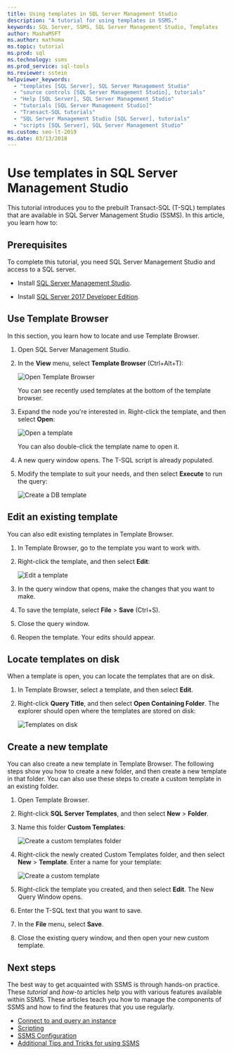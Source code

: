```yaml
---
title: Using templates in SQL Server Management Studio
description: "A tutorial for using templates in SSMS." 
keywords: SQL Server, SSMS, SQL Server Management Studio, Templates
author: MashaMSFT
ms.author: mathoma
ms.topic: tutorial
ms.prod: sql
ms.technology: ssms
ms.prod_service: sql-tools
ms.reviewer: sstein
helpviewer_keywords: 
  - "templates [SQL Server], SQL Server Management Studio"
  - "source controls [SQL Server Management Studio], tutorials"
  - "Help [SQL Server], SQL Server Management Studio"
  - "tutorials [SQL Server Management Studio]"
  - "Transact-SQL tutorials"
  - "SQL Server Management Studio [SQL Server], tutorials"
  - "scripts [SQL Server], SQL Server Management Studio"
ms.custom: seo-lt-2019
ms.date: 03/13/2018
---
```


# Use templates in SQL Server Management Studio

This tutorial introduces you to the prebuilt Transact-SQL (T-SQL) templates that are available in SQL Server Management Studio (SSMS). In this article, you learn how to:

## Prerequisites

To complete this tutorial, you need SQL Server Management Studio and access to a SQL server.

* Install [SQL Server Management Studio](https://docs.microsoft.com/sql/ssms/download-sql-server-management-studio-ssms).

* Install [SQL Server 2017 Developer Edition](https://www.microsoft.com/sql-server/sql-server-downloads).

## Use Template Browser

In this section, you learn how to locate and use Template Browser.

1. Open SQL Server Management Studio.

2. In the **View** menu, select **Template Browser** (Ctrl+Alt+T):

    ![Open Template Browser](media/templates-ssms/templatebrowser.png)

    You can see recently used templates at the bottom of the template browser.

3. Expand the node you're interested in. Right-click the template, and then select **Open**:

    ![Open a template](media/templates-ssms/opentemplate.png)

    You can also double-click the template name to open it.

4. A new query window opens. The T-SQL script is already populated.

5. Modify the template to suit your needs, and then select **Execute** to run the query:

    ![Create a DB template](media/templates-ssms/createdbtemplate.png)

## Edit an existing template

You can also edit existing templates in Template Browser.  

1. In Template Browser, go to the template you want to work with.

2. Right-click the template, and then select **Edit**:

    ![Edit  a template](media/templates-ssms/edittemplate.png)

3. In the query window that opens, make the changes that you want to make.

4. To save the template, select **File** > **Save** (Ctrl+S).

5. Close the query window.

6. Reopen the template. Your edits should appear.

## Locate templates on disk

When a template is open, you can locate the templates that are on disk.

1. In Template Browser, select a template, and then select **Edit**.

2. Right-click **Query Title**, and then select **Open Containing Folder**. 
The explorer should open where the templates are stored on disk: 

   ![Templates on disk](media/templates-ssms/templatesondisk.png)
  
## Create a new template

You can also create a new template in Template Browser. The following steps show you how to create a new folder, and then create a new template in that folder. You can also use these steps to create a custom template in an existing folder. 

1. Open Template Browser.

2. Right-click **SQL Server Templates**, and then select **New** > **Folder**.

3. Name this folder **Custom Templates**:

    ![Create a custom templates folder](media/templates-ssms/creatingcustomtemplate.png)

4. Right-click the newly created Custom Templates folder, and then select **New** > **Template**. Enter a name for your template:

    ![Create a custom template](media/templates-ssms/createnewtemplate.png)

5. Right-click the template you created, and then select **Edit**. The New Query Window opens.

6. Enter the T-SQL text that you want to save.

7. In the **File** menu, select **Save**.

8. Close the existing query window, and then open your new custom template.

## Next steps

The best way to get acquainted with SSMS is through hands-on practice. These *tutorial* and *how-to* articles help you with various features available within SSMS.  These articles teach you how to manage the components of SSMS and how to find the features that you use regularly.

* [Connect to and query an instance](../tutorials/connect-query-sql-server.md)
* [Scripting](../tutorials/scripting-ssms.md)
* [SSMS Configuration](../tutorials/ssms-configuration.md)
* [Additional Tips and Tricks for using SSMS](../tutorials/ssms-tricks.md)